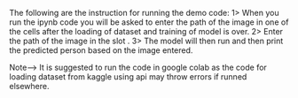 The following are the instruction for running the demo code:
1> When you run the ipynb code you will be asked to enter the path of the image in one of the cells after the loading of dataset and training of model is over.
2> Enter the path of the image in the slot .
3> The model will then run and then print the predicted person based on the image entered.

Note--> It is suggested to run the code in google colab as the code for loading dataset from kaggle using api may throw errors if runned elsewhere.